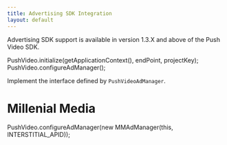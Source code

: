 ```yaml
---
title: Advertising SDK Integration
layout: default 
---
```


Advertising SDK support is available in version 1.3.X and above of the Push Video SDK.

   PushVideo.initialize(getApplicationContext(), endPoint, projectKey);
   PushVideo.configureAdManager(<PushVideoAdManager implementation>);

Implement the interface defined by `PushVideoAdManager`.

# Millenial Media

  PushVideo.configureAdManager(new MMAdManager(this, INTERSTITIAL_APID));







